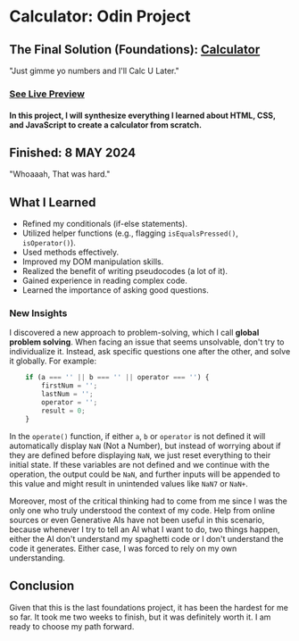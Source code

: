 # Calculator: Odin Project

## The Final Solution (Foundations): [Calculator](https://www.theodinproject.com/lessons/foundations-calculator)

"Just gimme yo numbers and I'll Calc U Later."

### [See Live Preview](https://karldreta.github.io/calculator-odinProject/)

#### In this project, I will synthesize everything I learned about HTML, CSS, and JavaScript to create a calculator from scratch.

## Finished: 8 MAY 2024
"Whoaaah, That was hard."

## What I Learned
- Refined my conditionals (if-else statements).
- Utilized helper functions (e.g., flagging `isEqualsPressed()`, `isOperator()`).
- Used methods effectively.
- Improved my DOM manipulation skills.
- Realized the benefit of writing pseudocodes (a lot of it).
- Gained experience in reading complex code.
- Learned the importance of asking good questions.

### New Insights
I discovered a new approach to problem-solving, which I call **global problem solving**. When facing an issue that seems unsolvable, don't try to individualize it. Instead, ask specific questions one after the other, and solve it globally. For example:

```javascript
    if (a === '' || b === '' || operator === '') {
        firstNum = '';
        lastNum = '';
        operator = '';
        result = 0;
    }
```
In the `operate()` function, if either `a`, `b` or `operator` is not defined it will automatically display `NaN` (Not a Number), but instead of worrying about if they are defined before displaying `NaN`, we just reset everything to their initial state. If these variables are not defined and we continue with the operation, the output could be `NaN`, and further inputs will be appended to this value and might result in unintended values like `NaN7` or `NaN+`.

Moreover, most of the critical thinking had to come from me since I was the only one who truly understood the context of my code. Help from online sources or even Generative AIs have not been useful in this scenario, because whenever I try to tell an AI what I want to do, two things happen, either the AI don't understand my spaghetti code or I don't understand the code it generates. Either case, I was forced to rely on my own understanding.

## Conclusion

Given that this is the last foundations project, it has been the hardest for me so far. It took me two weeks to finish, but it was definitely worth it. I am ready to choose my path forward.
